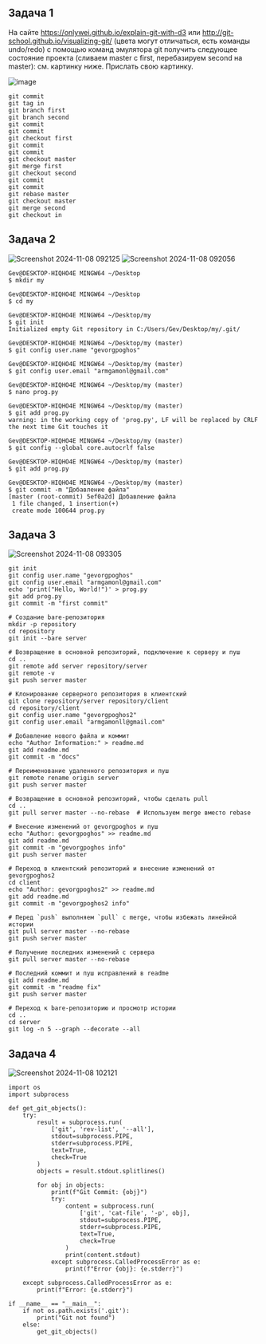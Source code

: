 ## Задача 1
На сайте https://onlywei.github.io/explain-git-with-d3 или http://git-school.github.io/visualizing-git/ (цвета могут отличаться, есть команды undo/redo) с помощью команд эмулятора git получить следующее состояние проекта (сливаем master с first, перебазируем second на master): см. картинку ниже. Прислать свою картинку.

![image](https://github.com/user-attachments/assets/5a18a59f-8fa1-4924-a2b4-7bce7553379f)
```
git commit
git tag in
git branch first
git branch second
git commit
git commit
git checkout first
git commit
git commit
git checkout master
git merge first
git checkout second
git commit
git commit
git rebase master
git checkout master
git merge second
git checkout in
```

## Задача 2
![Screenshot 2024-11-08 092125](https://github.com/user-attachments/assets/bbdb6616-dc15-440c-9549-59f35faaa1a3)
![Screenshot 2024-11-08 092056](https://github.com/user-attachments/assets/e9659a00-f9ec-4260-8d67-9a68aef679ef)

```
Gev@DESKTOP-HIQHO4E MINGW64 ~/Desktop
$ mkdir my

Gev@DESKTOP-HIQHO4E MINGW64 ~/Desktop
$ cd my

Gev@DESKTOP-HIQHO4E MINGW64 ~/Desktop/my
$ git init
Initialized empty Git repository in C:/Users/Gev/Desktop/my/.git/

Gev@DESKTOP-HIQHO4E MINGW64 ~/Desktop/my (master)
$ git config user.name "gevorgpoghos"

Gev@DESKTOP-HIQHO4E MINGW64 ~/Desktop/my (master)
$ git config user.email "armgamonl@gmail.com"

Gev@DESKTOP-HIQHO4E MINGW64 ~/Desktop/my (master)
$ nano prog.py

Gev@DESKTOP-HIQHO4E MINGW64 ~/Desktop/my (master)
$ git add prog.py
warning: in the working copy of 'prog.py', LF will be replaced by CRLF the next time Git touches it

Gev@DESKTOP-HIQHO4E MINGW64 ~/Desktop/my (master)
$ git config --global core.autocrlf false

Gev@DESKTOP-HIQHO4E MINGW64 ~/Desktop/my (master)
$ git add prog.py

Gev@DESKTOP-HIQHO4E MINGW64 ~/Desktop/my (master)
$ git commit -m "Добавление файла"
[master (root-commit) 5ef0a2d] Добавление файла
 1 file changed, 1 insertion(+)
 create mode 100644 prog.py

```

## Задача 3
![Screenshot 2024-11-08 093305](https://github.com/user-attachments/assets/1deb9376-7697-4395-8c6a-a27a69122351)

```
git init
git config user.name "gevorgpoghos"
git config user.email "armgamonl@gmail.com"
echo 'print("Hello, World!")' > prog.py
git add prog.py
git commit -m "first commit"

# Создание bare-репозитория
mkdir -p repository
cd repository
git init --bare server

# Возвращение в основной репозиторий, подключение к серверу и пуш
cd ..
git remote add server repository/server
git remote -v
git push server master

# Клонирование серверного репозитория в клиентский
git clone repository/server repository/client
cd repository/client
git config user.name "gevorgpoghos2"
git config user.email "armgamonll@gmail.com"

# Добавление нового файла и коммит
echo "Author Information:" > readme.md
git add readme.md
git commit -m "docs"

# Переименование удаленного репозитория и пуш
git remote rename origin server
git push server master

# Возвращение в основной репозиторий, чтобы сделать pull
cd ..
git pull server master --no-rebase  # Используем merge вместо rebase

# Внесение изменений от gevorgpoghos и пуш
echo "Author: gevorgpoghos" >> readme.md
git add readme.md
git commit -m "gevorgpoghos info"
git push server master

# Переход в клиентский репозиторий и внесение изменений от gevorgpoghos2
cd client
echo "Author: gevorgpoghos2" >> readme.md
git add readme.md
git commit -m "gevorgpoghos2 info"

# Перед `push` выполняем `pull` с merge, чтобы избежать линейной истории
git pull server master --no-rebase
git push server master

# Получение последних изменений с сервера
git pull server master --no-rebase

# Последний коммит и пуш исправлений в readme
git add readme.md
git commit -m "readme fix"
git push server master

# Переход к bare-репозиторию и просмотр истории
cd ..
cd server
git log -n 5 --graph --decorate --all
```

## Задача 4

![Screenshot 2024-11-08 102121](https://github.com/user-attachments/assets/b430507e-a8f0-4a5c-b42f-4fc80ca57520)

```
import os
import subprocess

def get_git_objects():
    try:
        result = subprocess.run(
            ['git', 'rev-list', '--all'],
            stdout=subprocess.PIPE,
            stderr=subprocess.PIPE,
            text=True,
            check=True
        )
        objects = result.stdout.splitlines()

        for obj in objects:
            print(f"Git Commit: {obj}")
            try:
                content = subprocess.run(
                    ['git', 'cat-file', '-p', obj],
                    stdout=subprocess.PIPE,
                    stderr=subprocess.PIPE,
                    text=True,
                    check=True
                )
                print(content.stdout)
            except subprocess.CalledProcessError as e:
                print(f"Error {obj}: {e.stderr}")

    except subprocess.CalledProcessError as e:
        print(f"Error: {e.stderr}")

if __name__ == "__main__":
    if not os.path.exists('.git'):
        print("Git not found")
    else:
        get_git_objects()
```
